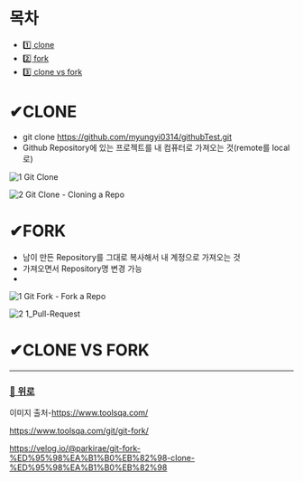 # 목차
- [1️⃣ clone](#clone)
- [2️⃣ fork](#fork)
- [3️⃣ clone vs fork](#clone-vs-fork)

# ✔CLONE
- git clone https://github.com/myungyi0314/githubTest.git
- Github Repository에 있는 프로젝트를 내 컴퓨터로 가져오는 것(remote를 local로)


![1 Git Clone](https://user-images.githubusercontent.com/52149400/181718466-c9e5e046-2337-49e1-b2bf-76e723c75a90.png)

![2 Git Clone - Cloning a Repo](https://user-images.githubusercontent.com/52149400/181718483-3b725868-e657-475c-92f0-68af5a2298b3.png)



# ✔FORK
- 남이 만든 Repository를 그대로 복사해서 내 계정으로 가져오는 것
- 가져오면서 Repository명 변경 가능
- 

![1 Git Fork - Fork a Repo](https://user-images.githubusercontent.com/52149400/181720220-7c813096-99f2-4cb6-97cb-721c8a52d127.png)

![2 1_Pull-Request](https://user-images.githubusercontent.com/52149400/181720241-529bc623-d7c9-42fe-9c9d-882e19848576.png)

# ✔CLONE VS FORK




---
### [🔼 위로](#목차)

이미지 출처-https://www.toolsqa.com/

https://www.toolsqa.com/git/git-fork/

https://velog.io/@parkirae/git-fork-%ED%95%98%EA%B1%B0%EB%82%98-clone-%ED%95%98%EA%B1%B0%EB%82%98

